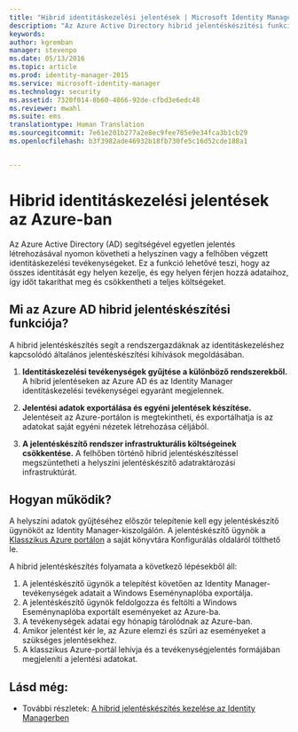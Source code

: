 ```yaml
---
title: "Hibrid identitáskezelési jelentések | Microsoft Identity Manager"
description: "Az Azure Active Directory hibrid jelentéskészítési funkcióival felhőalapú és helyszíni eseményeket egyaránt tartalmazó egyéni jelentéseket készíthet."
keywords: 
author: kgremban
manager: stevenpo
ms.date: 05/13/2016
ms.topic: article
ms.prod: identity-manager-2015
ms.service: microsoft-identity-manager
ms.technology: security
ms.assetid: 7320f014-8b60-4866-92de-cfbd3e6edc48
ms.reviewer: mwahl
ms.suite: ems
translationtype: Human Translation
ms.sourcegitcommit: 7e61e201b277a2e8ec9fee785e9e34fca3b1cb29
ms.openlocfilehash: b3f3982ade46932b18fb730fe5c16d52cde188a1


---
```


# Hibrid identitáskezelési jelentések az Azure-ban
Az Azure Active Directory (AD) segítségével egyetlen jelentés létrehozásával nyomon követheti a helyszínen vagy a felhőben végzett identitáskezelési tevékenységeket. Ez a funkció lehetővé teszi, hogy az összes identitását egy helyen kezelje, és egy helyen férjen hozzá adataihoz, így időt takaríthat meg és csökkentheti a teljes költségeket.

## Mi az Azure AD hibrid jelentéskészítési funkciója?
A hibrid jelentéskészítés segít a rendszergazdáknak az identitáskezeléshez kapcsolódó általános jelentéskészítési kihívások megoldásában.

1. **Identitáskezelési tevékenységek gyűjtése a különböző rendszerekből.** A hibrid jelentéseken az Azure AD és az Identity Manager identitáskezelési tevékenységei egyaránt megjelennek.

2. **Jelentési adatok exportálása és egyéni jelentések készítése.** Jelentéseit az Azure-portálon is megtekintheti, és exportálhatja is az adatokat saját egyéni nézetek létrehozása céljából.

3. **A jelentéskészítő rendszer infrastrukturális költségeinek csökkentése.** A felhőben történő hibrid jelentéskészítéssel megszüntetheti a helyszíni jelentéskészítő adatraktározási infrastruktúrát.

## Hogyan működik?

A helyszíni adatok gyűjtéséhez először telepítenie kell egy jelentéskészítő ügynököt az Identity Manager-kiszolgálón. A jelentéskészítő ügynök a [Klasszikus Azure portálon](https://manage.windowsazure.com/) a saját könyvtára Konfigurálás oldaláról tölthető le.

A hibrid jelentéskészítés folyamata a következő lépésekből áll:
1. A jelentéskészítő ügynök a telepítést követően az Identity Manager-tevékenységek adatait a Windows Eseménynaplóba exportálja.
2. A jelentéskészítő ügynök feldolgozza és feltölti a Windows Eseménynaplóba exportált eseményeket az Azure-ba.
3. A tevékenységek adatai egy hónapig tárolódnak az Azure-ban.
4. Amikor jelentést kér le, az Azure elemzi és szűri az eseményeket a szükséges jelentésekhez.
5. A klasszikus Azure-portál lehívja és a tevékenységjelentés formájában megjeleníti a jelentési adatokat.

## Lásd még:
- További részletek: [A hibrid jelentéskészítés kezelése az Identity Managerben](/microsoft-identity-manager/deploy-use/working-with-identity-manager-hybrid-reporting)



<!--HONumber=Jun16_HO4-->


